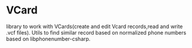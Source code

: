 # VCard
library to work with VCards(create and edit Vcard records,read and write .vcf files). Utils to find similar record based on normalized phone numbers based on libphonenumber-csharp.

